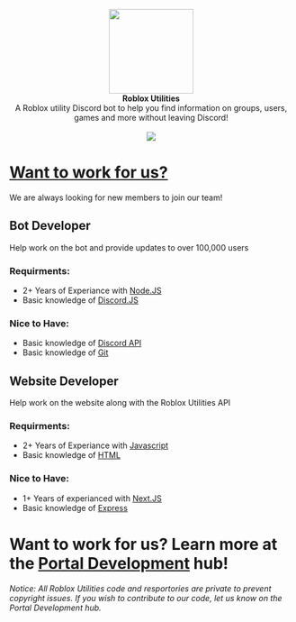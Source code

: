 <p align="center">
  <img src="https://cdn.counterify.cf/util.png" width="150" height="150">
<br>
  <b> Roblox Utilities</b>
<br>
A Roblox utility Discord bot to help you find information on groups, users, games and more without leaving Discord!
<br>
<br>
  <img src="https://top.gg/api/widget/servers/715351718078054490.svg?noavatar=true">
</p>

# [Want to work for us?](https://www.portaldevelopment.net/hiring)

We are always looking for new members to join our team!

## **Bot Developer**
Help work on the bot and provide updates to over 100,000 users

### Requirments: 
 - 2+ Years of Experiance with [Node.JS](https://nodejs.org)
 - Basic knowledge of [Discord.JS](https://discord.js.org)

### Nice to Have: 
 - Basic knowledge of [Discord API](https://discord.com/developers/docs/intro)
 - Basic knowledge of [Git](https://git-scm.com)

 ## **Website Developer**
 Help work on the website along with the Roblox Utilities API

### Requirments: 
 - 2+ Years of Experiance with [Javascript](https://www.javascript.com)
 - Basic knowledge of [HTML](https://html.com)

### Nice to Have: 
 - 1+ Years of experianced with [Next.JS](https://nextjs.org)
 - Basic knowledge of [Express](https://expressjs.com)
 

# Want to work for us? Learn more at the [Portal Development](https://www.portaldevelopment.net) hub!

_Notice: All Roblox Utilities code and resportories are private to prevent copyright issues. If you wish to contribute to our code, let us know on the Portal Development hub._
